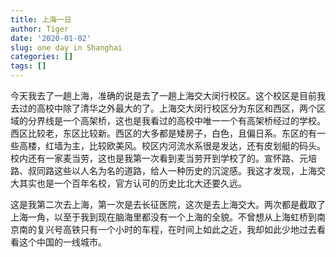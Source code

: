 ```yaml
---
title: 上海一日
author: Tiger
date: '2020-01-02'
slug: one day in Shanghai
categories: []
tags: []
---
```


今天我去了一趟上海，准确的说是去了一趟上海交大闵行校区。这个校区是目前我去过的高校中除了清华之外最大的了。上海交大闵行校区分为东区和西区，两个区域的分界线是一个高架桥，这也是我看过的高校中唯一一个有高架桥经过的学校。西区比较老，东区比较新。西区的大多都是矮房子，白色，且偏日系。东区的有一些高楼，红墙为主，比较欧美风。校区内河流水系很是发达，还有皮划艇的码头。校内还有一家麦当劳，这也是我第一次看到麦当劳开到学校了的。宣怀路、元培路、叔同路这些以人名为名的道路，给人一种历史的沉淀感。我这才发现，上海交大其实也是一个百年名校，官方认可的历史比北大还要久远。

这是我第二次去上海，第一次是去长征医院，这次是去上海交大。两次都是截取了上海一角，以至于我到现在脑海里都没有一个上海的全貌。不曾想从上海虹桥到南京南的复兴号高铁只有一个小时的车程，在时间上如此之近，我却如此少地过去看看这个中国的一线城市。

